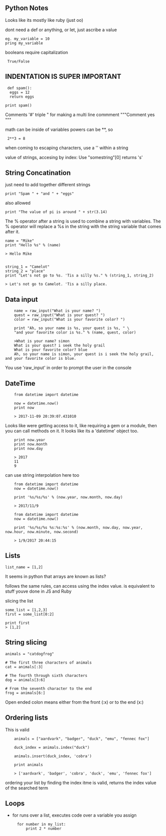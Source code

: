 ## Python Notes

Looks like its mostly like ruby (just oo)

dont need a def or anything, or let, just ascribe a value

    eg. my_variable = 10
    pring my_variable

booleans require capitalization
     
     True/False

## INDENTATION IS SUPER IMPORTANT

     def spam():
      eggs = 12
      return eggs

    print spam()

Comments '#'
  triple " for making a multi line commment
  """Comment
  yes
  """
  
math can be inside of variables
powers can be **, so 
     
     2**3 = 8

when coming to escaping characters, use a '\' within a string

value of strings, accesing by index:
Use "somestring"[0] returns 's'

## String Concatination
just need to add together different strings

    print "Spam " + "and " + "eggs"

also allowed

    print "The value of pi is around " + str(3.14)
    
The % operator after a string is used to combine a string with variables. The % operator will replace a %s in the string with the string variable that comes after it.

    name = "Mike"
    print "Hello %s" % (name)
    
    > Hello Mike
    
    
    string_1 = "Camelot"
    string_2 = "place"
    print "Let's not go to %s. 'Tis a silly %s." % (string_1, string_2)
    
    > Let's not go to Camelot. 'Tis a silly place.

## Data input

        name = raw_input("What is your name? ")
        quest = raw_input("What is your quest? ")
        color = raw_input("What is your favorite color? ")

        print "Ah, so your name is %s, your quest is %s, " \
        "and your favorite color is %s." % (name, quest, color)
 
        >What is your name? simon
        What is your quest? i seek the holy grail
        What is your favorite color? blue
        Ah, so your name is simon, your quest is i seek the holy grail, and your favorite color is blue.
        
You use 'raw_input' in order to prompt the user in the console

## DateTime

        from datetime import datetime

        now = datetime.now()
        print now
        
        > 2017-11-09 20:39:07.431010

Looks like were getting access to it, like requiring a gem or a module, then you can call methods on it. It looks like its a 'datetime' object too.

        print now.year
        print now.month
        print now.day
        
        > 2017
        11
        9

can use string interpolation here too

        from datetime import datetime
        now = datetime.now()

        print '%s/%s/%s' % (now.year, now.month, now.day)
        
        > 2017/11/9
        
        from datetime import datetime
        now = datetime.now()

        print '%s/%s/%s %s:%s:%s' % (now.month, now.day, now.year, now.hour, now.minute, now.second)
        
        > 1/9/2017 20:44:15


## Lists

    list_name = [1,2]

It seems in python that arrays are known as lists?

follows the same rules, can access using the index value. is equivalent to stuff youve done in JS and Ruby

slicing the list
    
    some_list = [1,2,3]
    first = some_list[0:2]
    
    print first
    > [1,2]
    
## String slicing
    
    animals = "catdogfrog"

    # The first three characters of animals
    cat = animals[:3]

    # The fourth through sixth characters
    dog = animals[3:6]

    # From the seventh character to the end
    frog = animals[6:]
    
Open ended colon means either from the front (:x) or to the end (x:)

    
## Ordering lists

This is valid

        animals = ["aardvark", "badger", "duck", "emu", "fennec fox"]
        
        duck_index = animals.index("duck")
        
        animals.insert(duck_index, 'cobra')
        
        print animals
        
        > ['aardvark', 'badger', 'cobra', 'duck', 'emu', 'fennec fox']
 

ordering your list by finding the index itme is valid, returns the index value of the searched term

## Loops

- for
runs over a list, executes code over a variable you assign

        for number in my_list:
            print 2 * number


